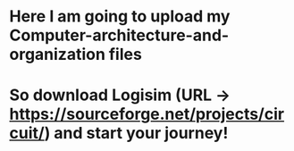 # Here I am going to upload my Computer-architecture-and-organization files
# So download Logisim (URL -> https://sourceforge.net/projects/circuit/) and start your journey!
